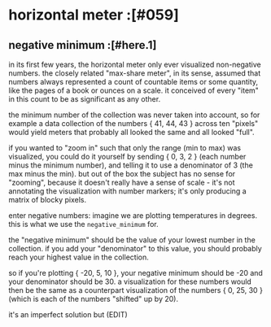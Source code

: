 # horizontal meter  :[#059]

## negative minimum :[#here.1]

in its first few years, the horizontal meter only ever visualized
non-negative numbers. the closely related "max-share meter", in
its sense, assumed that numbers always represented a count of
countable items or some quantity, like the pages of a book or
ounces on a scale. it conceived of every "item" in this count
to be as significant as any other.

the minimum number of the collection was never taken into
account, so for example a data collection of the numbers
{ 41, 44, 43 } across ten "pixels" would yield meters that
probably all looked the same and all looked "full".

if you wanted to "zoom in" such that only the range (min
to max) was visualized, you could do it yourself by sending
{ 0, 3, 2 } (each number minus the minimum number), and telling
it to use a denominator of 3 (the max minus the min). but out
of the box the subject has no sense for "zooming", because it
doesn't really have a sense of scale - it's not annotating the
visualization with number markers; it's only producing a matrix
of blocky pixels.

enter negative numbers: imagine we are plotting temperatures
in degrees. this is what we use the `negative_minimum` for.

the "negative minimum" should be the value of your lowest number
in the collection. if you add your "denominator" to this value,
you should probably reach your highest value in the collection.

so if you're plotting { -20, 5, 10 }, your negative minimum
should be -20 and your denominator should be 30. a visualization
for these numbers would then be the same as a counterpart
visualization of the numbers { 0, 25, 30 } (which is each of
the numbers "shifted" up by 20).

it's an imperfect solution but (EDIT)
